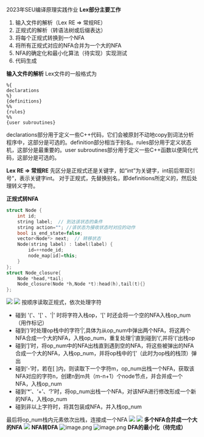 2023年SEU编译原理实践作业
**Lex部分主要工作**

1. 输入文件的解析（Lex RE => 常规RE）
2. 正规式的解析（转语法树或后缀表达）
3. 将每个正规式转换到一个NFA
4. 将所有正规式对应的NFA合并为一个大的NFA
5. NFA的确定化和最小化算法（待实现）实现测试
6. 代码生成

**输入文件的解析**
Lex文件的一般格式为

```
%{
declarations
%}
{definitions}
%%
{rules}
%%
{user subroutines}
```

declarations部分用于定义一些C++代码，它们会被原封不动地copy到词法分析程序中，这部分是可选的。definition部分相当于别名。rules部分用于定义状态机，这部分是最重要的。user subroutines部分用于定义一些C++函数以便简化代码，这部分是可选的。

**Lex RE => 常规RE**
先区分是正规式还是关键字，如“int”为关键字，int前后带双引号“，表示关键字int。
对于正规式，先替换别名，即definitions所定义的，然后处理转义字符。

**正规式转NFA**

```cpp
struct Node {
    int id;
    string label;  // 到达该状态的条件
    string action=""; //该状态为接收状态时对应的动作
    bool is_end_state=false;
    vector<Node*> next;  // 转移状态
    Node(string label) : label(label) {
        id=++node_id;
        node_map[id]=this;
    }
};
struct Node_closure{
    Node *head,*tail;
    Node_closure(Node *h,Node *t):head(h),tail(t){}
};
```

![](https://cdn.nlark.com/yuque/0/2023/jpeg/29758174/1684929490662-d9ab3e83-434b-4dc4-9b5c-eb11017dce5b.jpeg)
![](https://cdn.nlark.com/yuque/0/2023/jpeg/29758174/1684929288283-a7998873-cb3c-44df-8771-97ea62cbe315.jpeg)
按顺序读取正规式，依次处理字符

- 碰到 '('、'[' 、'|' 时将字符入栈op，'[' 时还会将一个空的NFA入栈op_num（用作标记）
- 碰到‘)’时处理op栈中的字符‘|’,具体为从op_num中弹出两个NFA，将这两个NFA合成一个大的NFA，入栈op_num，重复处理‘|’直到碰到‘(’,并将‘(’出栈op
- 碰到‘]’时，将op_num中的NFA出栈直到遇到空的NFA，将这些被弹出的NFA合成一个大的NFA，入栈op_num，并将op栈中的‘[’（此时为op栈的栈顶）弹出
- 碰到‘-’时，若在[ ]内，则读取下一个字符m，op_num出栈一个NFA，获取该NFA对应的字符n，创建n到m共（m-n+1）个node节点，并合并成一个NFA，入栈op_num
- 碰到‘*’、‘+’、‘?’时，将op_num出栈一个NFA，对该NFA进行修改形成一个新的NFA，入栈op_num
- 碰到非以上字符时，将其包装成NFA，并入栈op_num

最后将op_num栈内元素依次出栈，连接成一个NFA
![](https://cdn.nlark.com/yuque/0/2023/jpeg/29758174/1684929771229-0eb97fee-24e3-4334-8260-3133e8643e12.jpeg)
![](https://cdn.nlark.com/yuque/0/2023/jpeg/29758174/1684930694430-fe0b6a99-21f9-4398-a850-265cc698fd10.jpeg)
**多个NFA合并成一个大的NFA**
![](https://cdn.nlark.com/yuque/0/2023/jpeg/29758174/1683213603131-9bf7a957-884d-41c9-b52a-455f536f8ec8.jpeg)
**NFA转DFA**
![image.png](https://cdn.nlark.com/yuque/0/2023/png/29758174/1685154570283-aea27201-e712-4faf-80fe-884766c77470.png#averageHue=%23edecec&clientId=u7d3c6fba-5679-4&from=paste&height=585&id=ucef4477e&originHeight=585&originWidth=1044&originalType=binary&ratio=1&rotation=0&showTitle=false&size=159946&status=done&style=none&taskId=ub53f768b-62f7-4528-a0f3-a035b1f98f6&title=&width=1044)
![image.png](https://cdn.nlark.com/yuque/0/2023/png/29758174/1685154581991-334ec04d-8faf-4a03-b369-9793cd0a3cc7.png#averageHue=%23f6f5f5&clientId=u7d3c6fba-5679-4&from=paste&height=535&id=ud7cef6c7&originHeight=535&originWidth=1028&originalType=binary&ratio=1&rotation=0&showTitle=false&size=96250&status=done&style=none&taskId=uad8339f2-448c-4cb4-9eff-6fa15aa11ae&title=&width=1028)
**DFA的最小化（待完成）**
